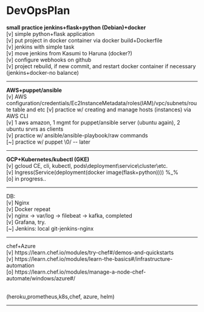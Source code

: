 # DevOpsPlan
<b>small practice jenkins+flask+python (Debian)+docker</b><br/>
[v] simple python+flask application<br/>
[v] put project in docker container via docker build+Dockerfile<br/>
[v] jenkins with simple task <br/>
[v] move jenkins from Kasumi to Haruna (docker?) <br/>
[v] configure webhooks on github<br/>
[v] project rebuild, if new commit, and restart docker container if necessary (jenkins+docker-no balance)<br/>
<hr/>
<b>AWS+puppet/ansible</b> <br/>
[v] AWS configuration/credentials/Ec2InstanceMetadata/roles(IAM)/vpc/subnets/route table and etc
[v] practice w/ creating and manage hosts (instances) via AWS CLI <br/>
[v] 1 aws amazon, 1 mgmt for puppet/ansible server (ubuntu again), 2 ubuntu srvrs as clients <br/>
[v] practice w/ ansible/ansible-playbook/raw commands<br/>
[~] practice w/ puppet \0/ -- later <br/>
<hr/>
<b>GCP+Kubernetes/kubectl (GKE)</b> <br/>
[v] gcloud CE, cli, kubectl, pods\deployment\service\cluster\etc. <br/>
[v] Ingress(Service(deployment(docker image(flask+python)))) %_% <br/>
[o] in progress.. <br/>
<hr/>
DB:<br/>
[v] Nginx<br/>
[v] Docker repeat <br/>
[v] nginx -> var/log -> filebeat -> kafka, completed <br/>
[v] Grafana, try. <br/>
[~] Jenkins: local git-jenkins-nginx <br/>
<hr/>
chef+Azure <br/>
[v] https://learn.chef.io/modules/try-chef#/demos-and-quickstarts <br/>
[v] https://learn.chef.io/modules/learn-the-basics#/infrastructure-automation <br/>
[o] https://learn.chef.io/modules/manage-a-node-chef-automate/windows/azure#/ <br/>

<br/>(heroku,prometheus,k8s,chef, azure, helm)<br/>

<hr/>